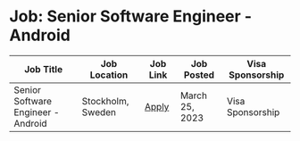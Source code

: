 # Job: Senior Software Engineer - Android

| Job Title | Job Location | Job Link | Job Posted | Visa Sponsorship |
| --- | --- | --- | --- | --- |
| Senior Software Engineer - Android | Stockholm, Sweden | [Apply](https://www.truecaller.com/careers/jobs/4009545) | March 25, 2023 | Visa Sponsorship |
